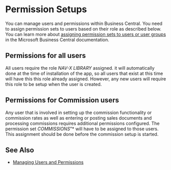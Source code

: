 # Permission Setups

You can manage users and permissions within Business Central. You need to assign permission sets to users based on their role as described below. You can learn more about [assigning permission sets to users or user groups](https://docs.microsoft.com/en-us/dynamics365/business-central/ui-how-users-permissions#to-assign-permission-sets-to-users-or-user-groups) in the Microsoft Business Central documentation.

## Permissions for all users

All users require the role *NAV-X LIBRARY* assigned. it will automatically done at the time of installation of the app, so all users that exist at this time will have this this role already assigned. However, any new users will require this role to be setup when the user is created.

## Permissions for Commission users

Any user that is involved in setting up the commission functionality or commission rates as well as entering or posting sales documents and processing commissions requires additional permissions configured. The permission set *COMMISSIONS*”* will have to be assigned to those users. This assignment should be done before the commission setup is started.

## See Also

- [Managing Users and Permissions](https://docs.microsoft.com/en-us/dynamics365/business-central/ui-how-users-permissions)
